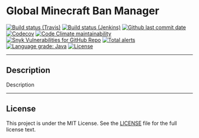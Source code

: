 # Global Minecraft Ban Manager

[![Build status (Travis)](https://img.shields.io/travis/com/gmcbm/gmcbm/develop?label=Travis&logo=travis)](https://travis-ci.com/gmcbm/gmcbm)
[![Build status (Jenkins)](https://img.shields.io/jenkins/build?jobUrl=https%3A%2F%2Fci.gmcbm.net%2Fjob%2Fgmcbm%2Fjob%2Fgmcbm%2Fjob%2Fdevelop%2F&label=Jenkins&logo=jenkins)](https://ci.gmcbm.net/job/gmcbm/job/gmcbm)
[![Github last commit date](https://img.shields.io/github/last-commit/gmcbm/gmcbm?label=Updated&logo=github)](https://github.com/gmcbm/gmcbm/commits)
[![Codecov](https://img.shields.io/codecov/c/gh/gmcbm/gmcbm?label=Coverage&logo=codecov)](https://app.codecov.io/gh/gmcbm/gmcbm)
[![Code Climate maintainability](https://img.shields.io/codeclimate/maintainability/gmcbm/gmcbm?label=Maintainability)](https://codeclimate.com/github/gmcbm/gmcbm)
[![Snyk Vulnerabilities for GitHub Repo](https://img.shields.io/snyk/vulnerabilities/github/gmcbm/gmcbm?label=Vulnerabilities)](https://snyk.io/test/github/gmcbm/gmcbm)
[![Total alerts](https://img.shields.io/lgtm/alerts/g/gmcbm/gmcbm?logo=lgtm)](https://lgtm.com/projects/g/gmcbm/gmcbm/alerts/)
[![Language grade: Java](https://img.shields.io/lgtm/grade/java/g/gmcbm/gmcbm?logo=lgtm)](https://lgtm.com/projects/g/gmcbm/gmcbm/context:java)
[![License](https://img.shields.io/github/license/gmcbm/gmcbm?label=License)](https://github.com/gmcbm/gmcbm/blob/main/LICENSE)

<!--
[![GitHub stable release version](https://img.shields.io/github/release/gmcbm/gmcbm?label=Stable&logo=github)](https://github.com/gmcbm/gmcbm/releases/latest)
[![GitHub stable release date](https://img.shields.io/github/release-date/gmcbm/gmcbm?label=Released&logo=github)](https://github.com/gmcbm/gmcbm/releases/latest)
[![Github stable release downloads](https://img.shields.io/github/downloads/gmcbm/gmcbm/latest/total?label=Downloads&logo=github)](https://github.com/gmcbm/gmcbm/releases/latest)

[![GitHub experimental release version](https://img.shields.io/github/release/gmcbm/gmcbm/all?label=Experimental&logo=github)](https://github.com/gmcbm/gmcbm/releases)
[![GitHub experimental release date](https://img.shields.io/github/release-date-pre/gmcbm/gmcbm?label=Released&logo=github)](https://github.com/gmcbm/gmcbm/releases)
[![Github experimental release downloads](https://img.shields.io/github/downloads-pre/gmcbm/gmcbm/latest/total?label=Downloads&logo=github)](https://github.com/gmcbm/gmcbm/releases)
 -->

---

## Description

Description

---

## License

This project is under the MIT License. See the [LICENSE](https://github.com/gmcbm/gmcbm/blob/main/LICENSE) file for the full license text.
